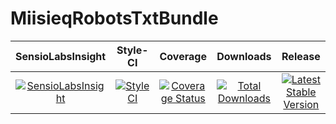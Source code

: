 # MiisieqRobotsTxtBundle

|       SensioLabsInsight        |        Style-CI         |         Coverage        |        Downloads        |         Release         |
|:----------------------:|:-----------------------:|:-----------------------:|:-----------------------:|:-----------------------:|
| [![SensioLabsInsight](https://insight.sensiolabs.com/projects/1aed0267-a4e2-4322-88cf-7dcbc2a4d8bd/mini.png)](https://insight.sensiolabs.com/projects/1aed0267-a4e2-4322-88cf-7dcbc2a4d8bd) | [![StyleCI](https://styleci.io/repos/105973219/shield?branch=master)](https://styleci.io/repos/105973219) | [![Coverage Status](https://coveralls.io/repos/github/miisieq/RobotsTxtBundle/badge.svg?branch=master)](https://coveralls.io/github/miisieq/RobotsTxtBundle?branch=master) | [![Total Downloads](https://poser.pugx.org/miisieq/robots-txt-bundle/downloads)](https://packagist.org/packages/miisieq/robots-txt-bundle) | [![Latest Stable Version](https://poser.pugx.org/miisieq/robots-txt-bundle/v/stable)](https://packagist.org/packages/evheniy/robots-txt-bundle) |

